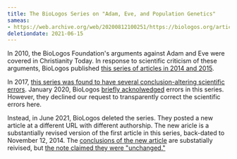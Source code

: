 ```yaml
---
title: The BioLogos Series on "Adam, Eve, and Population Genetics"
sameas:
- https://web.archive.org/web/20200812100251/https://biologos.org/articles/series/genetics-and-the-historical-adam-responses-to-popular-arguments
deletiondate: 2021-06-15
---
```


In 2010, the BioLogos Foundation's arguments against Adam and Eve were covered in Christianity Today. In response to scientific criticism of these arguments, BioLogos published [this series of articles in 2014 and 2015](https://web.archive.org/web/20200812100251/https://biologos.org/articles/series/genetics-and-the-historical-adam-responses-to-popular-arguments).  

In 2017, [this series was found to have several conclusion-altering scientific errors](/articles/three-stories-on-adam). January 2020, BioLogos [briefly acknolwedged](https://biologos.org/articles/truth-seeking-in-science) errors in this series. However, they declined our request to transparently correct the scientific errors here.

Instead, in June 2021, BioLogos deleted the series. They posted a new article at a different URL with different authorship. The new aricle is a substantially revised version of the first article in this series, back-dated to November 12, 2014. The [conclusions of the new article](/prints/deleted/adam-eve-and-human-population-genetics#implications-for-human-origins) are substatially reivised, but [the note claimed they  were "unchanged."](https://discourse.peacefulscience.org/t/18-million-years-ago-means-500-000/13988)
